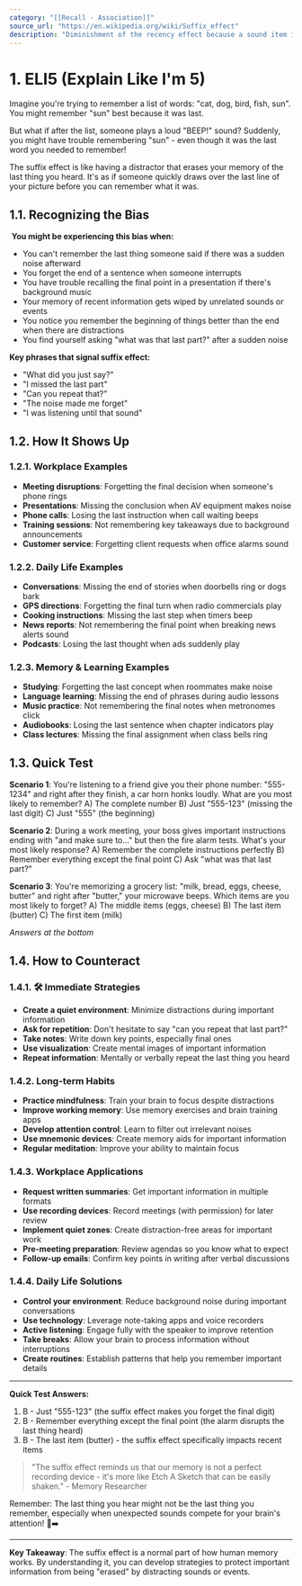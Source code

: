 ```yaml
---
category: "[[Recall - Association]]"
source_url: "https://en.wikipedia.org/wiki/Suffix_effect"
description: "Diminishment of the recency effect because a sound item is appended to the list that the subject is not required to recall"
---
```


# 1. ELI5 (Explain Like I'm 5)

 Imagine you're trying to remember a list of words: "cat, dog, bird, fish, sun". You might remember "sun" best because it was last.

But what if after the list, someone plays a loud "BEEP!" sound? Suddenly, you might have trouble remembering "sun" - even though it was the last word you needed to remember!

The suffix effect is like having a distractor that erases your memory of the last thing you heard. It's as if someone quickly draws over the last line of your picture before you can remember what it was.

## 1.1. Recognizing the Bias

️ **You might be experiencing this bias when:**

- You can't remember the last thing someone said if there was a sudden noise afterward
- You forget the end of a sentence when someone interrupts
- You have trouble recalling the final point in a presentation if there's background music
- Your memory of recent information gets wiped by unrelated sounds or events
- You notice you remember the beginning of things better than the end when there are distractions
- You find yourself asking "what was that last part?" after a sudden noise

**Key phrases that signal suffix effect:**
- "What did you just say?"
- "I missed the last part"
- "Can you repeat that?"
- "The noise made me forget"
- "I was listening until that sound"

## 1.2. How It Shows Up

### 1.2.1. **Workplace Examples**

- **Meeting disruptions**: Forgetting the final decision when someone's phone rings
- **Presentations**: Missing the conclusion when AV equipment makes noise
- **Phone calls**: Losing the last instruction when call waiting beeps
- **Training sessions**: Not remembering key takeaways due to background announcements
- **Customer service**: Forgetting client requests when office alarms sound

### 1.2.2. **Daily Life Examples**

- **Conversations**: Missing the end of stories when doorbells ring or dogs bark
- **GPS directions**: Forgetting the final turn when radio commercials play
- **Cooking instructions**: Missing the last step when timers beep
- **News reports**: Not remembering the final point when breaking news alerts sound
- **Podcasts**: Losing the last thought when ads suddenly play

### 1.2.3. **Memory & Learning Examples**

- **Studying**: Forgetting the last concept when roommates make noise
- **Language learning**: Missing the end of phrases during audio lessons
- **Music practice**: Not remembering the final notes when metronomes click
- **Audiobooks**: Losing the last sentence when chapter indicators play
- **Class lectures**: Missing the final assignment when class bells ring

## 1.3. Quick Test

**Scenario 1**: You're listening to a friend give you their phone number: "555-1234" and right after they finish, a car horn honks loudly. What are you most likely to remember?
A) The complete number
B) Just "555-123" (missing the last digit)
C) Just "555" (the beginning)

**Scenario 2**: During a work meeting, your boss gives important instructions ending with "and make sure to..." but then the fire alarm tests. What's your most likely response?
A) Remember the complete instructions perfectly
B) Remember everything except the final point
C) Ask "what was that last part?"

**Scenario 3**: You're memorizing a grocery list: "milk, bread, eggs, cheese, butter" and right after "butter," your microwave beeps. Which items are you most likely to forget?
A) The middle items (eggs, cheese)
B) The last item (butter)
C) The first item (milk)

*Answers at the bottom*

## 1.4. How to Counteract

### 1.4.1. 🛠️ **Immediate Strategies**

- **Create a quiet environment**: Minimize distractions during important information
- **Ask for repetition**: Don't hesitate to say "can you repeat that last part?"
- **Take notes**: Write down key points, especially final ones
- **Use visualization**: Create mental images of important information
- **Repeat information**: Mentally or verbally repeat the last thing you heard

### 1.4.2. **Long-term Habits**

- **Practice mindfulness**: Train your brain to focus despite distractions
- **Improve working memory**: Use memory exercises and brain training apps
- **Develop attention control**: Learn to filter out irrelevant noises
- **Use mnemonic devices**: Create memory aids for important information
- **Regular meditation**: Improve your ability to maintain focus

### 1.4.3. **Workplace Applications**

- **Request written summaries**: Get important information in multiple formats
- **Use recording devices**: Record meetings (with permission) for later review
- **Implement quiet zones**: Create distraction-free areas for important work
- **Pre-meeting preparation**: Review agendas so you know what to expect
- **Follow-up emails**: Confirm key points in writing after verbal discussions

### 1.4.4. **Daily Life Solutions**

- **Control your environment**: Reduce background noise during important conversations
- **Use technology**: Leverage note-taking apps and voice recorders
- **Active listening**: Engage fully with the speaker to improve retention
- **Take breaks**: Allow your brain to process information without interruptions
- **Create routines**: Establish patterns that help you remember important details

---

**Quick Test Answers:**
1) B - Just "555-123" (the suffix effect makes you forget the final digit)
2) B - Remember everything except the final point (the alarm disrupts the last thing heard)
3) B - The last item (butter) - the suffix effect specifically impacts recent items

> "The suffix effect reminds us that our memory is not a perfect recording device - it's more like Etch A Sketch that can be easily shaken." - Memory Researcher

Remember: The last thing you hear might not be the last thing you remember, especially when unexpected sounds compete for your brain's attention! 🎵➡️

---

**Key Takeaway**: The suffix effect is a normal part of how human memory works. By understanding it, you can develop strategies to protect important information from being "erased" by distracting sounds or events.


